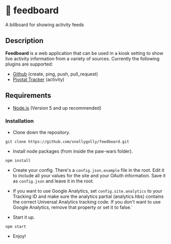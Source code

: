 # :ledger: feedboard
A billboard for showing activity feeds

## Description
__Feedboard__ is a web application that can be used in a kiosk setting to show live activity information from a variety of sources.  Currently the following plugins are supported:

* [Github](https://developer.github.com/webhooks/) (create, ping, push, pull_request)
* [Pivotal Tracker](https://www.pivotaltracker.com/help/api/rest/v5#activity_resource) (activity)

## Requirements
* [Node.js](https://nodejs.org/en/) (Version 5 and up recommended)

### Installation

* Clone down the repository.
```
git clone https://github.com/snollygolly/feedboard.git
```

* Install node packages (from inside the paw-wars folder).
```
npm install
```

* Create your config.  There's a `config.json.example` file in the root.  Edit it to include all your values for the site and your OAuth information.  Save it as `config.json` and leave it in the root.

* If you want to use Google Analytics, set `config.site.analytics` to your Tracking ID and make sure the analytics partial (analytics.hbs) contains the correct Universal Analytics tracking code.  If you don't want to use Google Analytics, remove that property or set it to false.`

* Start it up.
```
npm start
```

* Enjoy!
